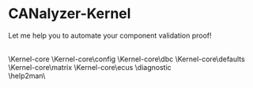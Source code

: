 # CANalyzer-Kernel
 Let me help you to automate your component validation proof!

\
\Kernel-core
\Kernel-core\config
\Kernel-core\dbc
\Kernel-core\defaults
\Kernel-core\matrix
\Kernel-core\ecus
\diagnostic\
\help2man\